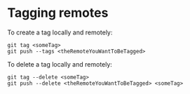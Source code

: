 # Tagging remotes

To create a tag locally and remotely:

```
git tag <someTag>
git push --tags <theRemoteYouWantToBeTagged>
```

To delete a tag locally and remotely:

```
git tag --delete <someTag>
git push --delete <theRemoteYouWantToBeTagged> <someTag>
```
